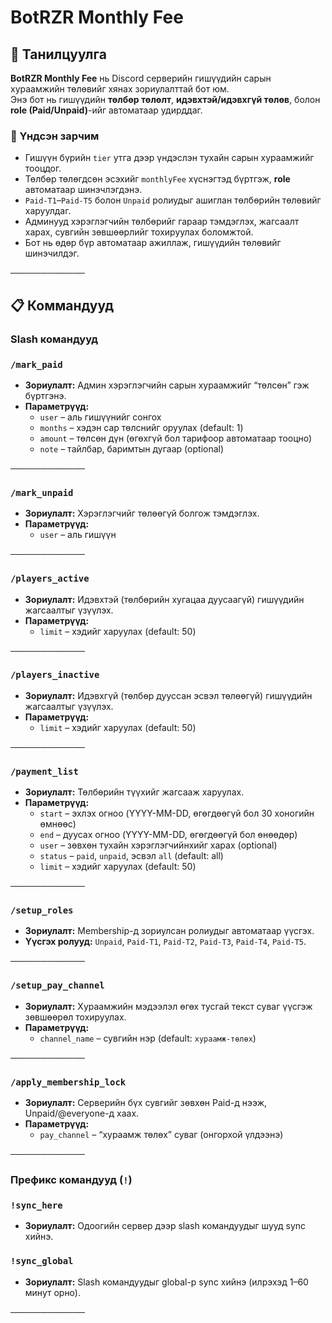 # BotRZR Monthly Fee

## 📝 Танилцуулга

**BotRZR Monthly Fee** нь Discord серверийн гишүүдийн сарын хураамжийн төлөвийг хянах зориулалттай бот юм.  
Энэ бот нь гишүүдийн **төлбөр төлөлт**, **идэвхтэй/идэвхгүй төлөв**, болон **role (Paid/Unpaid)**-ийг автоматаар удирддаг.

### 🔑 Үндсэн зарчим

- Гишүүн бүрийн `tier` утга дээр үндэслэн тухайн сарын хураамжийг тооцдог.  
- Төлбөр төлөгдсөн эсэхийг `monthlyFee` хүснэгтэд бүртгэж, **role** автоматаар шинэчлэгдэнэ.  
- `Paid-T1`–`Paid-T5` болон `Unpaid` ролиудыг ашиглан төлбөрийн төлөвийг харуулдаг.  
- Админууд хэрэглэгчийн төлбөрийг гараар тэмдэглэх, жагсаалт харах, сувгийн зөвшөөрлийг тохируулах боломжтой.  
- Бот нь өдөр бүр автоматаар ажиллаж, гишүүдийн төлөвийг шинэчилдэг.

────────────

## 📋 Коммандууд

### Slash командууд

### `/mark_paid`

- **Зориулалт:** Админ хэрэглэгчийн сарын хураамжийг “төлсөн” гэж бүртгэнэ.  
- **Параметрүүд:**
  - `user` – аль гишүүнийг сонгох  
  - `months` – хэдэн сар төлснийг оруулах (default: 1)  
  - `amount` – төлсөн дүн (өгөхгүй бол тарифоор автоматаар тооцно)  
  - `note` – тайлбар, баримтын дугаар (optional)  

────────────

### `/mark_unpaid`

- **Зориулалт:** Хэрэглэгчийг төлөөгүй болгож тэмдэглэх.  
- **Параметрүүд:**  
  - `user` – аль гишүүн  

────────────

### `/players_active`

- **Зориулалт:** Идэвхтэй (төлбөрийн хугацаа дуусаагүй) гишүүдийн жагсаалтыг үзүүлэх.  
- **Параметрүүд:**  
  - `limit` – хэдийг харуулах (default: 50)  

────────────

### `/players_inactive`

- **Зориулалт:** Идэвхгүй (төлбөр дууссан эсвэл төлөөгүй) гишүүдийн жагсаалтыг үзүүлэх.  
- **Параметрүүд:**  
  - `limit` – хэдийг харуулах (default: 50)  

────────────

### `/payment_list`

- **Зориулалт:** Төлбөрийн түүхийг жагсааж харуулах.  
- **Параметрүүд:**  
  - `start` – эхлэх огноо (YYYY-MM-DD, өгөгдөөгүй бол 30 хоногийн өмнөөс)  
  - `end` – дуусах огноо (YYYY-MM-DD, өгөгдөөгүй бол өнөөдөр)  
  - `user` – зөвхөн тухайн хэрэглэгчийнхийг харах (optional)  
  - `status` – `paid`, `unpaid`, эсвэл `all` (default: all)  
  - `limit` – хэдийг харуулах (default: 50)  

────────────

### `/setup_roles`

- **Зориулалт:** Membership-д зориулсан ролиудыг автоматаар үүсгэх.  
- **Үүсгэх ролууд:** `Unpaid`, `Paid-T1`, `Paid-T2`, `Paid-T3`, `Paid-T4`, `Paid-T5`.  

────────────

### `/setup_pay_channel`

- **Зориулалт:** Хураамжийн мэдээлэл өгөх тусгай текст суваг үүсгэж зөвшөөрөл тохируулах.  
- **Параметрүүд:**  
  - `channel_name` – сувгийн нэр (default: `хураамж-төлөх`)  

────────────

### `/apply_membership_lock`

- **Зориулалт:** Серверийн бүх сувгийг зөвхөн Paid-д нээж, Unpaid/@everyone-д хаах.  
- **Параметрүүд:**  
  - `pay_channel` – “хураамж төлөх” суваг (онгорхой үлдээнэ)  

────────────

### Префикс командууд (`!`)

### `!sync_here`

- **Зориулалт:** Одоогийн сервер дээр slash командуудыг шууд sync хийнэ.  

### `!sync_global`

- **Зориулалт:** Slash командуудыг global-р sync хийнэ (илрэхэд 1–60 минут орно).  

────────────
